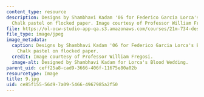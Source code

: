 ```yaml
---
content_type: resource
description: Designs by Shambhavi Kadam '06 for Federico Garcia Lorca's BLOOD WEDDING.
  Chalk pastel on flocked paper. Image courtesy of Professor William Fregosi.
file: https://ol-ocw-studio-app-qa.s3.amazonaws.com/courses/21m-734-design-for-the-theater-scenery-spring-2005/ce85f15556d97a0954664967985a2f50_9.jpg
file_type: image/jpeg
image_metadata:
  caption: Designs by Shambhavi Kadam '06 for Federico Garcia Lorca's BLOOD WEDDING.
    Chalk pastel on flocked paper.
  credit: Image courtesy of Professor William Fregosi.
  image-alt: Designed by Shambhavi Kadam for Lorca's Blood Wedding.
parent_uid: ceff25a8-cad9-3666-406f-11675e80a02b
resourcetype: Image
title: 9.jpg
uid: ce85f155-56d9-7a09-5466-4967985a2f50
---
```

